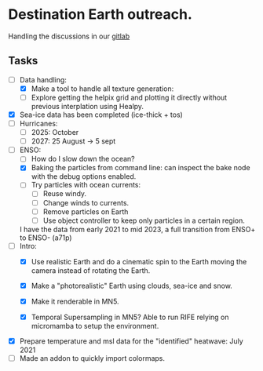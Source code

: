 # Destination Earth outreach.
Handling the discussions in our [gitlab](https://earth.bsc.es/gitlab/otintopr/visualization)

## Tasks

- [ ] Data handling:
	- [x] Make a tool to handle all texture generation:
	- [ ] Explore getting the helpix grid and plotting it directly without previous interplation using Healpy.

 - [x] Sea-ice data has been completed (ice-thick + tos)
- [ ] Hurricanes:
	- [ ] 2025: October 
	- [ ] 2027: 25 August -> 5 sept

- [ ] ENSO:
	- [ ] How do I slow down the ocean?
	- [x] Baking the particles from command line: can inspect the bake node with the debug options enabled.
	- [ ] Try particles with ocean currents:
		- [ ] Reuse windy.
		- [ ] Change winds to currents.
		- [ ] Remove particles on Earth
		- [ ] Use object controller to keep only particles in a certain region.

	I have the data from early 2021 to mid 2023, a full transition from ENSO+ to ENSO- (a71p)
- [ ] Intro:
	- [x] Use realistic Earth and do a cinematic spin to the Earth moving the camera instead of rotating the Earth.

	- [x] Make a "photorealistic" Earth using clouds, sea-ice and snow. 
	- [x] Make it renderable in MN5.
	- [x] Temporal Supersampling in MN5?
	      Able to run RIFE relying on micromamba to setup the environment.
- [x] Prepare temperature and msl data for the "identified" heatwave: July 2021
- [ ] Made an addon to quickly import colormaps.